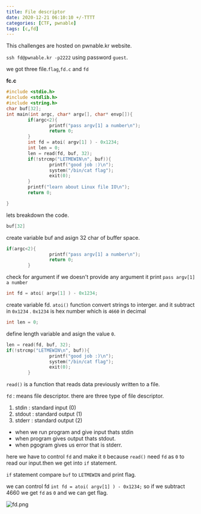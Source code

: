```yaml
---
title: File descriptor
date: 2020-12-21 06:10:10 +/-TTTT
categories: [CTF, pwnable]
tags: [c,fd]
---
```


This challenges are hosted on pwnable.kr website.

`ssh fd@pwnable.kr -p2222` using password `guest`.

we got three file.`flag`,`fd.c` and `fd` 

**fc.c**

```c
#include <stdio.h>
#include <stdlib.h>
#include <string.h>
char buf[32];
int main(int argc, char* argv[], char* envp[]){
        if(argc<2){
                printf("pass argv[1] a number\n");
                return 0;
        }
        int fd = atoi( argv[1] ) - 0x1234;
        int len = 0;
        len = read(fd, buf, 32);
        if(!strcmp("LETMEWIN\n", buf)){
                printf("good job :)\n");
                system("/bin/cat flag");
                exit(0);
        }
        printf("learn about Linux file IO\n");
        return 0;

}
```

lets breakdown the code.


```c
buf[32]
```
create variable buf and asign 32 char of buffer space.

```c
if(argc<2){
                printf("pass argv[1] a number\n");
                return 0;
        }
```
check for argument if we doesn't provide any argument it print `pass argv[1] a number`

```c
int fd = atoi( argv[1] ) - 0x1234;
```
create variable fd. `atoi()` function convert strings to interger. and it subtract in `0x1234` . `0x1234` is hex number which is `4660` in decimal

```c
int len = 0;
```
define length variable and asign the value `0`.

```c
len = read(fd, buf, 32);
if(!strcmp("LETMEWIN\n", buf)){
                printf("good job :)\n");
                system("/bin/cat flag");
                exit(0);
        }
```
`read()` is a function that reads data previously written to a file.

`fd` : means file descriptor. there are three type of file descriptor.

1. stdin : standard input (0)
2. stdout : standard output (1)
3. stderr : standard output (2)

- when we run program and give input thats stdin
- when program gives output thats stdout.
- when pgogram gives us error that is stderr.

here we have to control `fd` and make it `0` 
because `read()` need `fd` as `0` to read our input.then we  get into `if` statement.

`if` statement compare `buf` to `LETMEWIN` and print flag.

we can control fd `int fd = atoi( argv[1] ) - 0x1234;` so if we subtract 4660 we get `fd` as `0` and we can get flag.

![fd.png](/assets/img/fd.png)